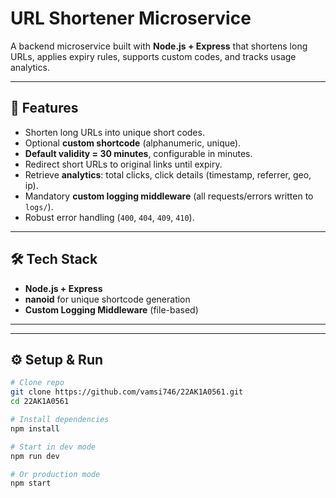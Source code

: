 # URL Shortener Microservice

A backend microservice built with **Node.js + Express** that shortens long URLs, applies expiry rules, supports custom codes, and tracks usage analytics.

---

## 🚀 Features
- Shorten long URLs into unique short codes.
- Optional **custom shortcode** (alphanumeric, unique).
- **Default validity = 30 minutes**, configurable in minutes.
- Redirect short URLs to original links until expiry.
- Retrieve **analytics**: total clicks, click details (timestamp, referrer, geo, ip).
- Mandatory **custom logging middleware** (all requests/errors written to `logs/`).
- Robust error handling (`400`, `404`, `409`, `410`).

---

## 🛠️ Tech Stack
- **Node.js + Express**
- **nanoid** for unique shortcode generation
- **Custom Logging Middleware** (file-based)

---

---

## ⚙️ Setup & Run
```bash
# Clone repo
git clone https://github.com/vamsi746/22AK1A0561.git
cd 22AK1A0561

# Install dependencies
npm install

# Start in dev mode
npm run dev

# Or production mode
npm start
```


